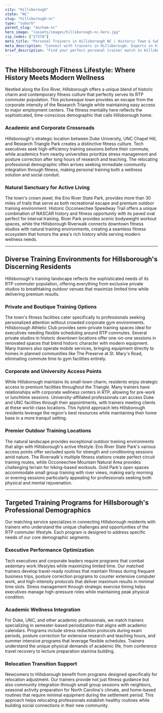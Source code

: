 ```yaml
---
city: "Hillsborough"
state: "NC"
slug: "hillsborough-nc"
type: "suburb"
parent_slug: "durham-nc"
hero_image: "/assets/images/hillsborough-nc-hero.jpg"
zip_codes: ["27278"]
meta_title: "Personal Trainers in Hillsborough NC | Historic Town & Suburban Fitness"
meta_description: "Connect with trainers in Hillsborough. Experts in historic community wellness, family fitness, and local suburban gym access."
brief_description: "Find your perfect personal trainer match in Hillsborough, NC. As an RTP commuter suburb, Hillsborough attracts tech executives, Duke/UNC academics, and relocating professionals who need flexible, results-driven fitness solutions. Our matching service connects you with certified trainers who understand your demanding schedule and can work around your commute to RTP, Chapel Hill, or Durham. Whether you prefer home sessions, private gym training, or outdoor workouts along the Eno River, we'll match you with the ideal trainer for your goals. Stop wasting time searching and start achieving your fitness objectives with our personalized matching service today."
---
```

## The Hillsborough Fitness Lifestyle: Where History Meets Modern Wellness

Nestled along the Eno River, Hillsborough offers a unique blend of historic charm and contemporary fitness culture that perfectly serves its RTP commuter population. This picturesque town provides an escape from the corporate intensity of the Research Triangle while maintaining easy access to major employment centers. The fitness mentality here reflects the sophisticated, time-conscious demographic that calls Hillsborough home.

### Academic and Corporate Crossroads

Hillsborough's strategic location between Duke University, UNC Chapel Hill, and Research Triangle Park creates a distinctive fitness culture. Tech executives seek high-efficiency training sessions before their commute, while academics from nearby universities prioritize stress management and posture correction after long hours of research and teaching. The relocating professional demographic often arrives seeking immediate community integration through fitness, making personal training both a wellness solution and social conduit.

### Natural Sanctuary for Active Living

The town's crown jewel, the Eno River State Park, provides more than 30 miles of trails that serve as both recreational escape and premium outdoor training environment. Historic Occoneechee Speedway Trail offers a unique combination of NASCAR history and fitness opportunity with its paved oval perfect for interval training. River Park provides scenic bodyweight workout spaces, while the Hillsborough Riverwalk connects downtown fitness studios with natural training environments, creating a seamless fitness ecosystem that honors the area's rich history while serving modern wellness needs.

---

## Diverse Training Environments for Hillsborough's Discerning Residents

Hillsborough's training landscape reflects the sophisticated needs of its RTP commuter population, offering everything from exclusive private studios to breathtaking outdoor venues that maximize limited time while delivering premium results.

### Private and Boutique Training Options

The town's fitness facilities cater specifically to professionals seeking personalized attention without crowded corporate gym environments. Hillsborough Athletic Club provides semi-private training spaces ideal for executives needing flexible scheduling around RTP commutes. Several private studios in historic downtown locations offer one-on-one sessions in renovated spaces that blend historic character with modern equipment. Many trainers also operate mobile services, bringing equipment directly to homes in planned communities like The Preserve at St. Mary's Road, eliminating commute time to gym facilities entirely.

### Corporate and University Access Points

While Hillsborough maintains its small-town charm, residents enjoy strategic access to premium facilities throughout the Triangle. Many trainers have relationships with corporate wellness centers in RTP, allowing for pre-work or lunchtime sessions. University-affiliated professionals can access Duke and UNC facilities through their appointments, with trainers meeting clients at these world-class locations. This hybrid approach lets Hillsborough residents leverage the region's best resources while maintaining their home base in a more tranquil setting.

### Premier Outdoor Training Locations

The natural landscape provides exceptional outdoor training environments that align with Hillsborough's active lifestyle. Eno River State Park's various access points offer secluded spots for strength and conditioning sessions amid nature. The Riverwalk's multiple fitness stations create perfect circuit training routes, while Occoneechee Mountain Natural Area provides challenging terrain for hiking-based workouts. Gold Park's open spaces accommodate small group training with river views, making early morning or evening sessions particularly appealing for professionals seeking both physical and mental rejuvenation.

---

## Targeted Training Programs for Hillsborough's Professional Demographics

Our matching service specializes in connecting Hillsborough residents with trainers who understand the unique challenges and opportunities of the RTP commuter lifestyle. Each program is designed to address specific needs of our core demographic segments.

### Executive Performance Optimization

Tech executives and corporate leaders require programs that combat sedentary work lifestyles while maximizing limited time. Our matched trainers develop travel-ready routines that maintain fitness during frequent business trips, posture correction programs to counter extensive computer work, and high-intensity protocols that deliver maximum results in minimal time slots. Stress management through strategic exercise timing helps executives manage high-pressure roles while maintaining peak physical condition.

### Academic Wellness Integration

For Duke, UNC, and other academic professionals, we match trainers specializing in semester-based periodization that aligns with academic calendars. Programs include stress reduction protocols during exam periods, posture correction for extensive research and teaching hours, and summer intensive programs that leverage flexible schedules. Trainers understand the unique physical demands of academic life, from conference travel recovery to lecture preparation stamina building.

### Relocation Transition Support

Newcomers to Hillsborough benefit from programs designed specifically for relocation adjustment. Our trainers provide not just fitness guidance but also community integration through small group sessions with neighbors, seasonal activity preparation for North Carolina's climate, and home-based routines that require minimal equipment during the settlement period. This approach helps relocating professionals establish healthy routines while building social connections in their new community.